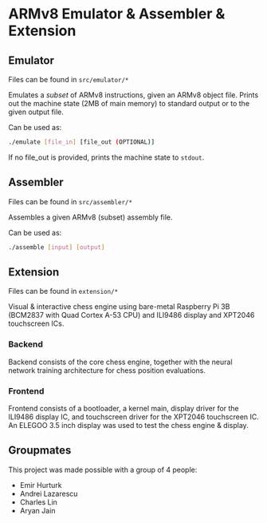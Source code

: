 # ARMv8 Emulator & Assembler & Extension

## Emulator

Files can be found in `src/emulator/*`

Emulates a *subset* of ARMv8 instructions, given an ARMv8 object file. Prints out the machine state (2MB of main memory) to standard output or to the given output file.

Can be used as:

```sh
./emulate [file_in] [file_out (OPTIONAL)]
```

If no file_out is provided, prints the machine state to `stdout`.

## Assembler

Files can be found in `src/assembler/*`

Assembles a given ARMv8 (subset) assembly file.

Can be used as:

```sh
./assemble [input] [output]
```

## Extension

Files can be found in `extension/*`

Visual & interactive chess engine using bare-metal Raspberry Pi 3B (BCM2837 with Quad Cortex A-53 CPU) and ILI9486 display and XPT2046 touchscreen ICs.

### Backend

Backend consists of the core chess engine, together with the neural network training architecture for chess position evaluations.

### Frontend

Frontend consists of a bootloader, a kernel main, display driver for the ILI9486 display IC, and touchscreen driver for the XPT2046 touchscreen IC. An ELEGOO 3.5 inch display was used to test the chess engine & display.

## Groupmates

This project was made possible with a group of 4 people:

- Emir Hurturk
- Andrei Lazarescu
- Charles Lin
- Aryan Jain
